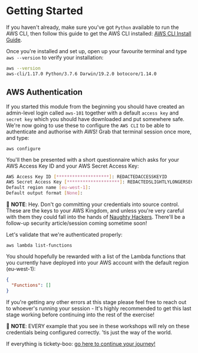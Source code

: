 # Getting Started

If you haven't already, make sure you've got `Python` available to run the AWS CLI, then follow this guide to get the AWS CLI installed: [AWS CLI Install Guide](https://docs.aws.amazon.com/cli/latest/userguide/install-cliv1.html).

Once you're installed and set up, open up your favourite terminal and type `aws --version` to verify your installation:

```bash
aws --version
aws-cli/1.17.0 Python/3.7.6 Darwin/19.2.0 botocore/1.14.0
```

## AWS Authentication

If you started this module from the beginning you should have created an admin-level login called `aws-101` together with a default `access key` and `secret key` which you should have downloaded and put somewhere safe. We're now going to use these to configure the `AWS CLI` to be able to authenticate and authorise with AWS! Grab that terminal session once more, and type:

`aws configure`

You'll then be presented with a short questionnaire which asks for your AWS Access Key ID and your AWS Secret Access Key:

```bash
AWS Access Key ID [********************]: REDACTEDACCESSKEYID
AWS Secret Access Key [********************]: REDACTEDSLIGHTLYLONGERSECRETKEY
Default region name [eu-west-1]:
Default output format [None]:
```

:mega: **NOTE**: Hey. Don't go committing your credentials into source control. These are the keys to your AWS Kingdom, and unless you're very careful with them they could fall into the hands of [Naughty Hackers](https://rhinosecuritylabs.com/aws/aws-iam-credentials-get-compromised/). There'll be a follow-up security article/session coming sometime soon!

Let's validate that we're authenticated properly:

`aws lambda list-functions`

You should hopefully be rewarded with a list of the Lambda functions that you currently have deployed into your AWS account with the default region (eu-west-1):

```json
{
  "Functions": []
}
```

If you're getting any other errors at this stage please feel free to reach out to whoever's running your session - It's highly recommended to get this last stage working before continuing into the rest of the exercise!

:mega: **NOTE**: EVERY example that you see in these workshops will rely on these credentials being configured correctly. 'tis just the way of the world.

If everything is tickety-boo: [go here to continue your journey!](./02-create-lambda.md)
